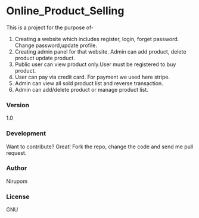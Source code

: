 # Online_Product_Selling
This is a project for the purpose of-
1) Creating a website which includes register, login, forget password. Change password,update profile.
2) Creating admin panel for that website. Admin can add product, delete product update product.
3) Public user can view product only.User must be registered to buy product.
4) User can pay via credit card. For payment we used here stripe.
5) Admin can view all sold product list and reverse transaction.
6) Admin can add/delete product or manage product list.

### Version
1.0
### Development
Want to contribute? Great!
Fork the repo, change the code and send me pull request.

### Author
Nirupom
### License
GNU
